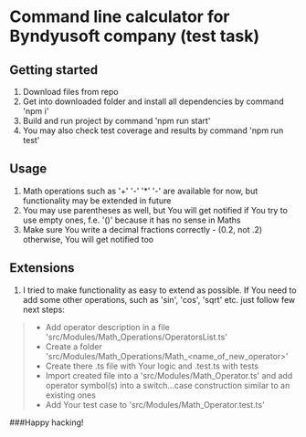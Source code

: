 # Command line calculator for Byndyusoft company (test task)

## Getting started
1. Download files from repo
2. Get into downloaded folder and install all dependencies by command 'npm i'
3. Build and run project by command 'npm run start'
4. You may also check test coverage and results by command 'npm run test'

## Usage

1. Math operations such as '+' '-' '*' '-' are available for now, but functionality may be extended in future
2. You may use parentheses as well, but You will get notified if You try to use empty ones, f.e. '()' because it has no sense in Maths
3. Make sure You write a decimal fractions correctly - (0.2, not .2) otherwise, You will get notified too

## Extensions

1. I tried to make functionality as easy to extend as possible. If You need to add some other operations, such as 'sin', 'cos', 'sqrt' etc. just follow few next steps:
> - Add operator description in a file 'src/Modules/Math_Operations/OperatorsList.ts'
> - Create a folder 'src/Modules/Math_Operations/Math_<name_of_new_operator>'
> - Create there .ts file with Your logic and .test.ts with tests
> - Import created file into a 'src/Modules/Math_Operator.ts' and add operator symbol(s) into a switch...case construction similar to an existing ones
> - Add Your test case to 'src/Modules/Math_Operator.test.ts'

###Happy hacking!
